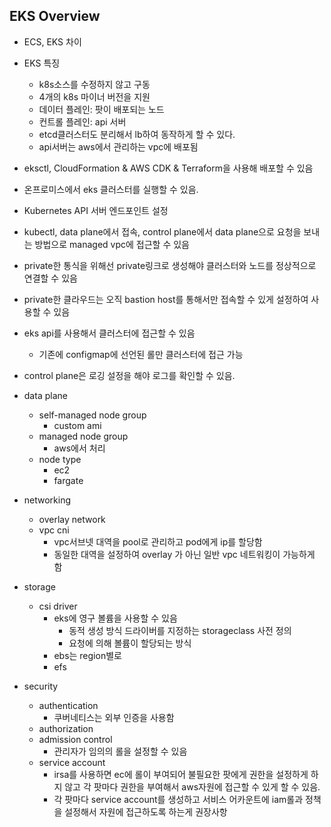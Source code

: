 ## EKS Overview
- ECS, EKS 차이
- EKS 특징
  - k8s소스를 수정하지 않고 구동
  - 4개의 k8s 마이너 버전을 지원
  - 데이터 플레인: 팟이 배포되는 노드
  - 컨트롤 플레인: api 서버
  - etcd클러스터도 분리해서 lb하여 동작하게 할 수 있다.
  - api서버는 aws에서 관리하는 vpc에 배포됨

- eksctl, CloudFormation & AWS CDK & Terraform을 사용해 배포할 수 있음
- 온프로미스에서 eks 클러스터를 실행할 수 있음.
  
- Kubernetes API 서버 엔드포인트 설정
- kubectl, data plane에서 접속, control plane에서 data plane으로 요청을 보내는 방법으로 managed vpc에 접근할 수 있음
- private한 통식을 위해선 private링크로 생성해야 클러스터와 노드를 정상적으로 연결할 수 있음
- private한 클라우드는 오직 bastion host를 통해서만 접속할 수 있게 설정하여 사용할 수 있음
- eks api를 사용해서 클러스터에 접근할 수 있음
  - 기존에 configmap에 선언된 롤만 클러스터에 접근 가능

- control plane은 로깅 설정을 해야 로그를 확인할 수 있음.

- data plane
  - self-managed node group
    - custom ami
  - managed node group
    - aws에서 처리
  - node type
    - ec2
    - fargate

- networking
  - overlay network
  - vpc cni
    - vpc서브넷 대역을 pool로 관리하고 pod에게 ip를 할당함
    - 동일한 대역을 설정하여 overlay 가 아닌 일반 vpc 네트워킹이 가능하게 함

- storage
  - csi driver
    - eks에 영구 볼륨을 사용할 수 있음
      - 동적 생성 방식 드라이버를 지정하는 storageclass 사전 정의
      - 요청에 의해 볼륨이 할당되는 방식
    - ebs는 region별로 
    - efs

- security
  - authentication
    - 쿠버네티스는 외부 인증을 사용함
  - authorization
  - admission control
    - 관리자가 임의의 롤을 설정할 수 있음
  - service account
    - irsa를 사용하면 ec에 롤이 부여되어 불필요한 팟에게 권한을 설정하게 하지 않고 각 팟마다 권한을 부여해서 aws자원에 접근할 수 있게 할 수 있음.
    - 각 팟마다 service account를 생성하고 서비스 어카운트에 iam롤과 정책을 설정해서 자원에 접근하도록 하는게 권장사항

